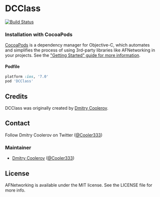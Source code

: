 # DCClass

[![Build Status](https://travis-ci.org/cooler333/DCClass.svg)](https://travis-ci.org/cooler333/DCClass)

### Installation with CocoaPods

[CocoaPods](http://cocoapods.org) is a dependency manager for Objective-C, which automates and simplifies the process of using 3rd-party libraries like AFNetworking in your projects. See the ["Getting Started" guide for more information](https://github.com/AFNetworking/AFNetworking/wiki/Getting-Started-with-AFNetworking).

#### Podfile

```ruby
platform :ios, '7.0'
pod 'DCClass'
```

## Credits

DCClass was originally created by [Dmitry Coolerov](https://github.com/cooler333).

## Contact

Follow Dmitry Coolerov on Twitter ([@Cooler333](https://twitter.com/Cooler333))

### Maintainer

- [Dmitry Coolerov](https://github.com/cooler333) ([@Cooler333](https://twitter.com/Cooler333))

## License

AFNetworking is available under the MIT license. See the LICENSE file for more info.